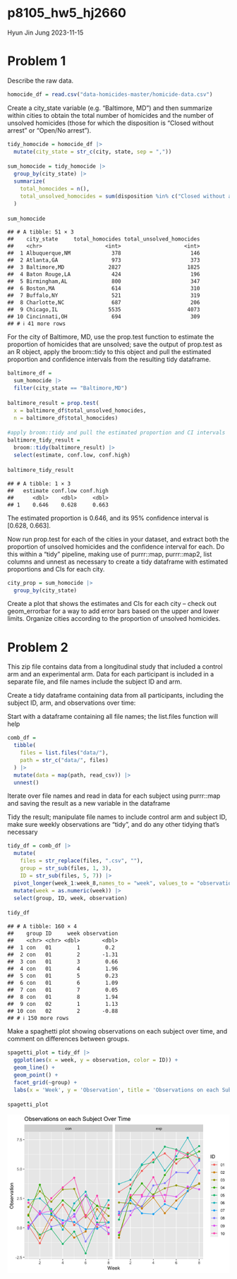 p8105_hw5_hj2660
================
Hyun Jin Jung
2023-11-15

# Problem 1

Describe the raw data.

``` r
homocide_df = read.csv("data-homicides-master/homicide-data.csv") 
```

Create a city_state variable (e.g. “Baltimore, MD”) and then summarize
within cities to obtain the total number of homicides and the number of
unsolved homicides (those for which the disposition is “Closed without
arrest” or “Open/No arrest”).

``` r
tidy_homocide = homocide_df |>
  mutate(city_state = str_c(city, state, sep = ","))

sum_homocide = tidy_homocide |>
  group_by(city_state) |>
  summarize(
    total_homocides = n(),
    total_unsolved_homocides = sum(disposition %in% c("Closed without arrest", "Open/No arrest"))
  )

sum_homocide
```

    ## # A tibble: 51 × 3
    ##    city_state     total_homocides total_unsolved_homocides
    ##    <chr>                    <int>                    <int>
    ##  1 Albuquerque,NM             378                      146
    ##  2 Atlanta,GA                 973                      373
    ##  3 Baltimore,MD              2827                     1825
    ##  4 Baton Rouge,LA             424                      196
    ##  5 Birmingham,AL              800                      347
    ##  6 Boston,MA                  614                      310
    ##  7 Buffalo,NY                 521                      319
    ##  8 Charlotte,NC               687                      206
    ##  9 Chicago,IL                5535                     4073
    ## 10 Cincinnati,OH              694                      309
    ## # ℹ 41 more rows

For the city of Baltimore, MD, use the prop.test function to estimate
the proportion of homicides that are unsolved; save the output of
prop.test as an R object, apply the broom::tidy to this object and pull
the estimated proportion and confidence intervals from the resulting
tidy dataframe.

``` r
baltimore_df =
  sum_homocide |>
  filter(city_state == "Baltimore,MD") 

baltimore_result = prop.test(
  x = baltimore_df$total_unsolved_homocides,
  n = baltimore_df$total_homocides)

#apply broom::tidy and pull the estimated proportion and CI intervals
baltimore_tidy_result =
  broom::tidy(baltimore_result) |>
  select(estimate, conf.low, conf.high)

baltimore_tidy_result
```

    ## # A tibble: 1 × 3
    ##   estimate conf.low conf.high
    ##      <dbl>    <dbl>     <dbl>
    ## 1    0.646    0.628     0.663

The estimated proportion is 0.646, and its 95% confidence interval is
\[0.628, 0.663\].

Now run prop.test for each of the cities in your dataset, and extract
both the proportion of unsolved homicides and the confidence interval
for each. Do this within a “tidy” pipeline, making use of purrr::map,
purrr::map2, list columns and unnest as necessary to create a tidy
dataframe with estimated proportions and CIs for each city.

``` r
city_prop = sum_homocide |>
  group_by(city_state)
```

Create a plot that shows the estimates and CIs for each city – check out
geom_errorbar for a way to add error bars based on the upper and lower
limits. Organize cities according to the proportion of unsolved
homicides.

# Problem 2

This zip file contains data from a longitudinal study that included a
control arm and an experimental arm. Data for each participant is
included in a separate file, and file names include the subject ID and
arm.

Create a tidy dataframe containing data from all participants, including
the subject ID, arm, and observations over time:

Start with a dataframe containing all file names; the list.files
function will help

``` r
comb_df = 
  tibble(
    files = list.files("data/"),
    path = str_c("data/", files)
  ) |> 
  mutate(data = map(path, read_csv)) |> 
  unnest()
```

Iterate over file names and read in data for each subject using
purrr::map and saving the result as a new variable in the dataframe

Tidy the result; manipulate file names to include control arm and
subject ID, make sure weekly observations are “tidy”, and do any other
tidying that’s necessary

``` r
tidy_df = comb_df |> 
  mutate(
    files = str_replace(files, ".csv", ""),
    group = str_sub(files, 1, 3),
    ID = str_sub(files, 5, 7)) |>
  pivot_longer(week_1:week_8,names_to = "week", values_to = "observation",names_prefix = "week_") |>
  mutate(week = as.numeric(week)) |>
  select(group, ID, week, observation)

tidy_df
```

    ## # A tibble: 160 × 4
    ##    group ID     week observation
    ##    <chr> <chr> <dbl>       <dbl>
    ##  1 con   01        1        0.2 
    ##  2 con   01        2       -1.31
    ##  3 con   01        3        0.66
    ##  4 con   01        4        1.96
    ##  5 con   01        5        0.23
    ##  6 con   01        6        1.09
    ##  7 con   01        7        0.05
    ##  8 con   01        8        1.94
    ##  9 con   02        1        1.13
    ## 10 con   02        2       -0.88
    ## # ℹ 150 more rows

Make a spaghetti plot showing observations on each subject over time,
and comment on differences between groups.

``` r
spagetti_plot = tidy_df |>
  ggplot(aes(x = week, y = observation, color = ID)) +
  geom_line() +
  geom_point() + 
  facet_grid(~group) +
  labs(x = 'Week', y = 'Observation', title = 'Observations on each Subject Over Time')

spagetti_plot
```

![](p8105_hw5_hj2660_files/figure-gfm/unnamed-chunk-7-1.png)<!-- -->
